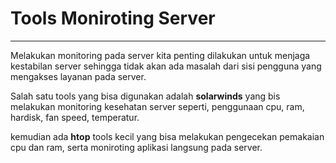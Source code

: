 # Tools Moniroting Server
---
Melakukan monitoring pada server kita penting dilakukan untuk menjaga kestabilan server sehingga tidak akan ada masalah dari sisi pengguna yang mengakses layanan pada server.

Salah satu tools yang bisa digunakan adalah **solarwinds** yang bis melakukan monitoring kesehatan server seperti, penggunaan cpu, ram, hardisk, fan speed, temperatur.

kemudian ada **htop** tools kecil yang bisa melakukan pengecekan pemakaian cpu dan ram, serta moniroting aplikasi langsung pada server.

